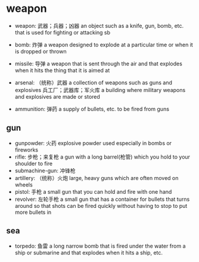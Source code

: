 # weapon

- weapon: 武器；兵器；凶器 an object such as a knife, gun, bomb, etc. that is used for fighting or attacking sb
- bomb: 炸弹 a weapon designed to explode at a particular time or when it is dropped or thrown
- missile: 导弹 a weapon that is sent through the air and that explodes when it hits the thing that it is aimed at

- arsenal: （统称）武器 a collection of weapons such as guns and explosives 兵工厂；武器库；军火库 a building where military weapons and explosives are made or stored
- ammunition: 弹药 a supply of bullets, etc. to be fired from guns

## gun

- gunpowder: 火药 explosive powder used especially in bombs or fireworks
- rifle: 步枪；来复枪 a gun with a long barrel(枪管) which you hold to your shoulder to fire
- submachine-gun: 冲锋枪
- artillery: （统称）火炮 large, heavy guns which are often moved on wheels
- pistol: 手枪 a small gun that you can hold and fire with one hand
- revolver: 左轮手枪 a small gun that has a container for bullets that turns around so that shots can be fired quickly without having to stop to put more bullets in

## sea

- torpedo: 鱼雷 a long narrow bomb that is fired under the water from a ship or submarine and that explodes when it hits a ship, etc.
